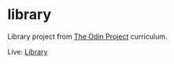 # library

Library project from <a href="https://www.theodinproject.com/lessons/node-path-javascript-library">The Odin Project</a> curriculum.

Live: <a href="https://dec-gr.github.io/library/">Library</a>
